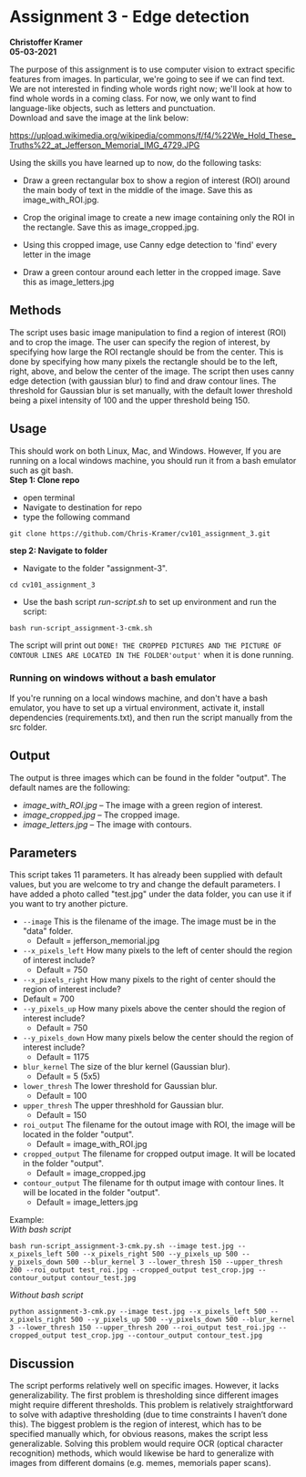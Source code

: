 # Assignment 3 - Edge detection
**Christoffer Kramer**  
**05-03-2021**  


The purpose of this assignment is to use computer vision to extract specific features from images. In particular, we're going to see if we can find text. We are not interested in finding whole words right now; we'll look at how to find whole words in a coming class. For now, we only want to find language-like objects, such as letters and punctuation.  
Download and save the image at the link below:  

https://upload.wikimedia.org/wikipedia/commons/f/f4/%22We_Hold_These_Truths%22_at_Jefferson_Memorial_IMG_4729.JPG

Using the skills you have learned up to now, do the following tasks:  

- Draw a green rectangular box to show a region of interest (ROI) around the main body of text in the middle of the image. Save this as image_with_ROI.jpg.  

- Crop the original image to create a new image containing only the ROI in the rectangle. Save this as image_cropped.jpg.  

- Using this cropped image, use Canny edge detection to 'find' every letter in the image  

- Draw a green contour around each letter in the cropped image. Save this as image_letters.jpg  

## Methods
The script uses basic image manipulation to find a region of interest (ROI) and to crop the image. The user can specify the region of interest, by specifying how large the ROI rectangle should be from the center. This is done by specifying how many pixels the rectangle should be to the left, right, above, and below the center of the image. The script then uses canny edge detection (with gaussian blur) to find and draw contour lines. The threshold for Gaussian blur is set manually, with the default lower threshold being a pixel intensity of 100 and the upper threshold being 150.  

## Usage  
This should work on both Linux, Mac, and Windows. However, If you are running on a local windows machine, you should run it from a bash emulator such as git bash.  
**Step 1: Clone repo**
- open terminal
- Navigate to destination for repo
- type the following command
 ```console
 git clone https://github.com/Chris-Kramer/cv101_assignment_3.git  
 ```
**step 2: Navigate to folder**
- Navigate to the folder "assignment-3".
```console
cd cv101_assignment_3
```  
- Use the bash script _run-script.sh_ to set up environment and run the script:  
```console
bash run-script_assignment-3-cmk.sh
```  
The script will print out `DONE! THE CROPPED PICTURES AND THE PICTURE OF CONTOUR LINES ARE LOCATED IN THE FOLDER'output'` when it is done running. 

### Running on windows without a bash emulator
If you're running on a local windows machine, and don't have a bash emulator, you have to set up a virtual environment, activate it, install dependencies (requirements.txt), and then run the script manually from the src folder.  

## Output
The output is three images which can be found in the folder "output". The default names are the following: 
- _image_with_ROI.jpg_ – The image with a green region of interest.
- _image_cropped.jpg_ – The cropped image.
- _image_letters.jpg_ – The image with contours.


## Parameters
This script takes 11 parameters. It has already been supplied with default values, but you are welcome to try and change the default parameters. I have added a photo called "test.jpg" under the data folder, you can use it if you want to try another picture.  

- `--image` This is the filename of the image. The image must be in the "data" folder.  
    - Default = jefferson_memorial.jpg  
- `--x_pixels_left` How many pixels to the left of center should the region of interest include?  
    - Default = 750  
- `--x_pixels_right` How many pixels to the right of center should the region of interest include?  
- Default = 700  
- `--y_pixels_up` How many pixels above the center should the region of interest include?  
    - Default = 750  
- `--y_pixels_down` How many pixels below the center should the region of interest include?  
    - Default = 1175  
- `blur_kernel` The size of the blur kernel (Gaussian blur).  
    - Default = 5 (5x5)  
- `lower_thresh` The lower threshold for Gaussian blur.  
    - Default = 100  
- `upper_thresh` The upper threshhold for Gaussian blur.  
    - Default = 150
- `roi_output` The filename for the outout image with ROI, the image will be located in the folder "output".  
    - Default = image_with_ROI.jpg  
- `cropped_output` The filename for cropped output image. It will be located in the folder "output".  
    - Default = image_cropped.jpg  
- `contour_output` The filename for th output image with contour lines. It will be located in the folder "output".  
    - Default = image_letters.jpg

Example:  
_With bash script_
```console
bash run-script_assignment-3-cmk.py.sh --image test.jpg --x_pixels_left 500 --x_pixels_right 500 --y_pixels_up 500 --y_pixels_down 500 --blur_kernel 3 --lower_thresh 150 --upper_thresh 200 --roi_output test_roi.jpg --cropped_output test_crop.jpg --contour_output contour_test.jpg
```  
_Without bash script_
```console
python assignment-3-cmk.py --image test.jpg --x_pixels_left 500 --x_pixels_right 500 --y_pixels_up 500 --y_pixels_down 500 --blur_kernel 3 --lower_thresh 150 --upper_thresh 200 --roi_output test_roi.jpg --cropped_output test_crop.jpg --contour_output contour_test.jpg
```  

## Discussion  
The script performs relatively well on specific images. However, it lacks generalizability. The first problem is thresholding since different images might require different thresholds. This problem is relatively straightforward to solve with adaptive thresholding (due to time constraints I haven’t done this). 
The biggest problem is the region of interest, which has to be specified manually which, for obvious reasons, makes the script less generalizable. Solving this problem would require OCR (optical character recognition) methods, which would likewise be hard to generalize with images from different domains (e.g. memes, memorials paper scans).

